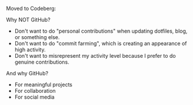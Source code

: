 Moved to Codeberg:

Why NOT GitHub?
- Don't want to do "personal contributions" when updating dotfiles, blog, or something else.
- Don't want to do "commit farming", which is creating an appearance of high activity.
- Don't want to misrepresent my activity level because I prefer to do genuine contributions.

And why GitHub?

- For meaningful projects
- For collaboration
- For social media
